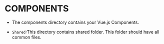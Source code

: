 # COMPONENTS

* The components directory contains your Vue.js Components.

* `Shared`:This directory contains shared folder. This folder should have all common files.
